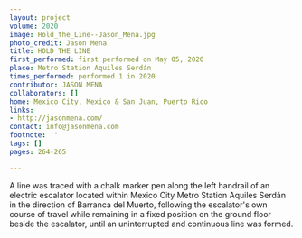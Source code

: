 ```yaml
---
layout: project
volume: 2020
image: Hold_the_Line--Jason_Mena.jpg
photo_credit: Jason Mena
title: HOLD THE LINE
first_performed: first performed on May 05, 2020
place: Metro Station Aquiles Serdán
times_performed: performed 1 in 2020
contributor: JASON MENA
collaborators: []
home: Mexico City, Mexico & San Juan, Puerto Rico
links:
- http://jasonmena.com/
contact: info@jasonmena.com
footnote: ''
tags: []
pages: 264-265

---
```


A line was traced with a chalk marker pen along the left handrail of an electric escalator located within Mexico City Metro Station Aquiles Serdán in the direction of Barranca del Muerto, following the escalator's own course of travel while remaining in a fixed position on the ground floor beside the escalator, until an uninterrupted and continuous line was formed. 
